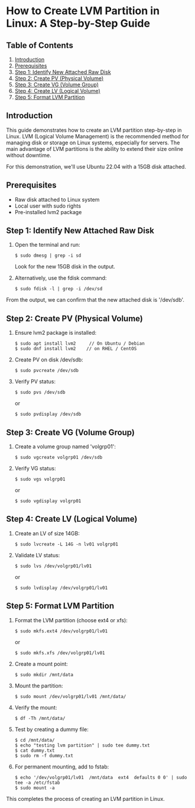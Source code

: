 # How to Create LVM Partition in Linux: A Step-by-Step Guide

## Table of Contents
1. [Introduction](#introduction)
2. [Prerequisites](#prerequisites)
3. [Step 1: Identify New Attached Raw Disk](#step-1-identify-new-attached-raw-disk)
4. [Step 2: Create PV (Physical Volume)](#step-2-create-pv-physical-volume)
5. [Step 3: Create VG (Volume Group)](#step-3-create-vg-volume-group)
6. [Step 4: Create LV (Logical Volume)](#step-4-create-lv-logical-volume)
7. [Step 5: Format LVM Partition](#step-5-format-lvm-partition)

## Introduction

This guide demonstrates how to create an LVM partition step-by-step in Linux. LVM (Logical Volume Management) is the recommended method for managing disk or storage on Linux systems, especially for servers. The main advantage of LVM partitions is the ability to extend their size online without downtime.

For this demonstration, we'll use Ubuntu 22.04 with a 15GB disk attached.

## Prerequisites

- Raw disk attached to Linux system
- Local user with sudo rights
- Pre-installed lvm2 package

## Step 1: Identify New Attached Raw Disk

1. Open the terminal and run:
   ```
   $ sudo dmesg | grep -i sd
   ```
   Look for the new 15GB disk in the output.

2. Alternatively, use the fdisk command:
   ```
   $ sudo fdisk -l | grep -i /dev/sd
   ```

From the output, we can confirm that the new attached disk is '/dev/sdb'.

## Step 2: Create PV (Physical Volume)

1. Ensure lvm2 package is installed:
   ```
   $ sudo apt install lvm2     // On Ubuntu / Debian
   $ sudo dnf install lvm2    // on RHEL / CentOS
   ```

2. Create PV on disk /dev/sdb:
   ```
   $ sudo pvcreate /dev/sdb
   ```

3. Verify PV status:
   ```
   $ sudo pvs /dev/sdb
   ```
   or
   ```
   $ sudo pvdisplay /dev/sdb
   ```

## Step 3: Create VG (Volume Group)

1. Create a volume group named 'volgrp01':
   ```
   $ sudo vgcreate volgrp01 /dev/sdb
   ```

2. Verify VG status:
   ```
   $ sudo vgs volgrp01
   ```
   or
   ```
   $ sudo vgdisplay volgrp01
   ```

## Step 4: Create LV (Logical Volume)

1. Create an LV of size 14GB:
   ```
   $ sudo lvcreate -L 14G -n lv01 volgrp01
   ```

2. Validate LV status:
   ```
   $ sudo lvs /dev/volgrp01/lv01
   ```
   or
   ```
   $ sudo lvdisplay /dev/volgrp01/lv01
   ```

## Step 5: Format LVM Partition

1. Format the LVM partition (choose ext4 or xfs):
   ```
   $ sudo mkfs.ext4 /dev/volgrp01/lv01
   ```
   or
   ```
   $ sudo mkfs.xfs /dev/volgrp01/lv01
   ```

2. Create a mount point:
   ```
   $ sudo mkdir /mnt/data
   ```

3. Mount the partition:
   ```
   $ sudo mount /dev/volgrp01/lv01 /mnt/data/
   ```

4. Verify the mount:
   ```
   $ df -Th /mnt/data/
   ```

5. Test by creating a dummy file:
   ```
   $ cd /mnt/data/
   $ echo "testing lvm partition" | sudo tee dummy.txt
   $ cat dummy.txt
   $ sudo rm -f dummy.txt
   ```

6. For permanent mounting, add to fstab:
   ```
   $ echo '/dev/volgrp01/lv01  /mnt/data  ext4  defaults 0 0' | sudo tee -a /etc/fstab
   $ sudo mount -a
   ```

This completes the process of creating an LVM partition in Linux.
